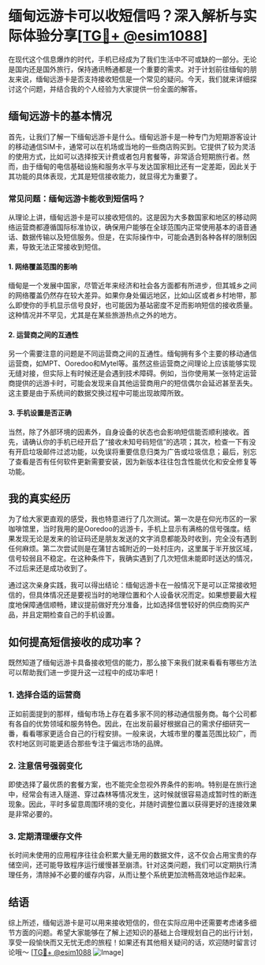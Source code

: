 # 缅甸远游卡可以收短信吗？深入解析与实际体验分享[[TG💪+ @esim1088](https://t.me/s/esim1088)]

在现代这个信息爆炸的时代，手机已经成为了我们生活中不可或缺的一部分。无论是国内还是国外旅行，保持通讯畅通都是一个重要的需求。对于计划前往缅甸的朋友来说，缅甸远游卡是否支持接收短信是一个常见的疑问。今天，我们就来详细探讨这个问题，并结合我的个人经验为大家提供一份全面的解答。

## 缅甸远游卡的基本情况

首先，让我们了解一下缅甸远游卡是什么。缅甸远游卡是一种专门为短期游客设计的移动通信SIM卡，通常可以在机场或当地的一些商店购买到。它提供了较为灵活的使用方式，比如可以选择按天计费或者包月套餐等，非常适合短期旅行者。然而，由于缅甸的电信基础设施和服务水平与发达国家相比还有一定差距，因此关于其功能的具体表现，尤其是短信接收能力，就显得尤为重要了。

### 常见问题：缅甸远游卡能收到短信吗？

从理论上讲，缅甸远游卡是可以接收短信的。这是因为大多数国家和地区的移动网络运营商都遵循国际标准协议，确保用户能够在全球范围内正常使用基本的语音通话、数据传输以及短信服务。但是，在实际操作中，可能会遇到各种各样的限制因素，导致无法正常接收到短信。

#### 1. 网络覆盖范围的影响

缅甸是一个发展中国家，尽管近年来经济和社会各方面都有所进步，但其城乡之间的网络覆盖仍然存在较大差异。如果你身处偏远地区，比如山区或者乡村地带，那么即使你的手机显示信号良好，也可能因为基站密度不足而影响短信的接收质量。这种情况并不罕见，尤其是在某些旅游热点之外的地方。

#### 2. 运营商之间的互通性

另一个需要注意的问题是不同运营商之间的互通性。缅甸拥有多个主要的移动通信运营商，如MPT、Ooredoo和Mytel等。虽然这些运营商之间理论上应该能够实现无缝对接，但实际上有时候还是会遇到技术障碍。例如，当你使用某一张特定运营商提供的远游卡时，可能会发现来自其他运营商用户的短信偶尔会延迟甚至丢失。这主要是由于系统间的数据交换过程中可能出现故障所致。

#### 3. 手机设置是否正确

当然，除了外部环境的因素外，自身设备的状态也会影响短信能否顺利接收。首先，请确认你的手机已经开启了“接收未知号码短信”的选项；其次，检查一下有没有开启垃圾邮件过滤功能，以免误将重要信息归类为广告或垃圾信息；最后，别忘了查看是否有任何软件更新需要安装，因为新版本往往包含性能优化和安全修复等功能。

## 我的真实经历

为了给大家更直观的感受，我也特意进行了几次测试。第一次是在仰光市区的一家咖啡馆里，当时我用的是Ooredoo的远游卡，手机上显示有满格的信号强度。结果发现无论是发来的验证码还是朋友发送的文字消息都能及时收到，完全没有遇到任何麻烦。第二次尝试则是在蒲甘古城附近的一处村庄内，这里属于半开放区域，信号较弱且不稳定。在这种条件下，我确实遇到了几次短信未能即时送达的情况，不过后来还是成功收到了。

通过这次亲身实践，我可以得出结论：缅甸远游卡在一般情况下是可以正常接收短信的，但具体情况还是要视当时的地理位置和个人设备状况而定。如果想要最大程度地保障通信顺畅，建议提前做好充分准备，比如选择信誉较好的供应商购买产品，并且定期检查自己的手机设置。

## 如何提高短信接收的成功率？

既然知道了缅甸远游卡具备接收短信的能力，那么接下来我们就来看看有哪些方法可以帮助我们进一步提升这一过程中的成功率吧！

### 1. 选择合适的运营商

正如前面提到的那样，缅甸市场上存在着多家不同的移动通信服务商。每个公司都有各自的优势领域和服务特色。因此，在出发前最好根据自己的需求仔细研究一番，看看哪家更适合自己的行程安排。一般来说，大城市里的覆盖范围比较广，而农村地区则可能更适合那些专注于偏远市场的品牌。

### 2. 注意信号强弱变化

即使选择了最优质的套餐方案，也不能完全忽视外界条件的影响。特别是在旅行途中，经常会有进入隧道、穿过森林等情况发生，这时候就很容易造成暂时性的断连现象。因此，平时多留意周围环境的变化，并随时调整位置以获得更好的连接效果是非常必要的。

### 3. 定期清理缓存文件

长时间未使用的应用程序往往会积累大量无用的数据文件，这不仅会占用宝贵的存储空间，还可能导致程序运行缓慢甚至崩溃。针对这类问题，我们可以定期执行清理任务，清除掉不必要的缓存内容，从而让整个系统更加流畅高效地运作起来。

## 结语

综上所述，缅甸远游卡是可以用来接收短信的，但在实际应用中还需要考虑诸多细节方面的问题。希望大家能够在了解上述知识的基础上合理规划自己的出行计划，享受一段愉快而又无忧无虑的旅程！如果还有其他相关疑问的话，欢迎随时留言讨论哦～ [[TG💪+ @esim1088](https://t.me/s/esim1088) ![Image](https://i.postimg.cc/4NQfJmqS/Snipaste-2025-05-13-00-14-12.png)]